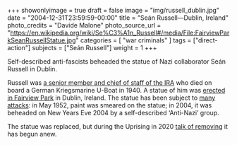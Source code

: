+++
showonlyimage = true
draft = false
image = "img/russell_dublin.jpg"
date = "2004-12-31T23:59:59-00:00"
title = "Seán Russell—Dublin, Ireland"
photo_credits = "Davide Malone"
photo_source_url = "https://en.wikipedia.org/wiki/Se%C3%A1n_Russell#/media/File:FairviewParkSeanRussellStatue.jpg"
categories = [ "war criminals" ]
tags = ["direct-action"]
subjects = ["Seán Russell"]
weight = 1
+++

Self-described anti-fascists beheaded the statue of Nazi collaborator Seán Russell in Dublin.

<!--more-->

Russell was [a senior member and chief of staff of the IRA](https://en.wikipedia.org/wiki/Se%C3%A1n_Russell) who died on board a German Kriegsmarine U-Boat in 1940. A statue of him was [erected in Fairview Park](https://comeheretome.com/2012/04/20/statues-of-dublin-sean-russell-fairview-park/) in Dublin, Ireland. The statue has been subject to [many attacks](https://www.thejournal.ie/sean-russell-statue-3549072-Aug2017/): in May 1952, paint was smeared on the statue; in 2004, it was beheaded on New Years Eve 2004 by a self-described ‘Anti-Nazi’ group.

The statue was replaced, but during the Uprising in 2020 [talk of removing](https://www.irishnews.com/news/republicofirelandnews/2020/06/10/news/dublin-statue-of-nazi-collaborator-sean-russell-may-have-to-be-removed-leo-varadkar-says-1969856/) it has begun anew.

